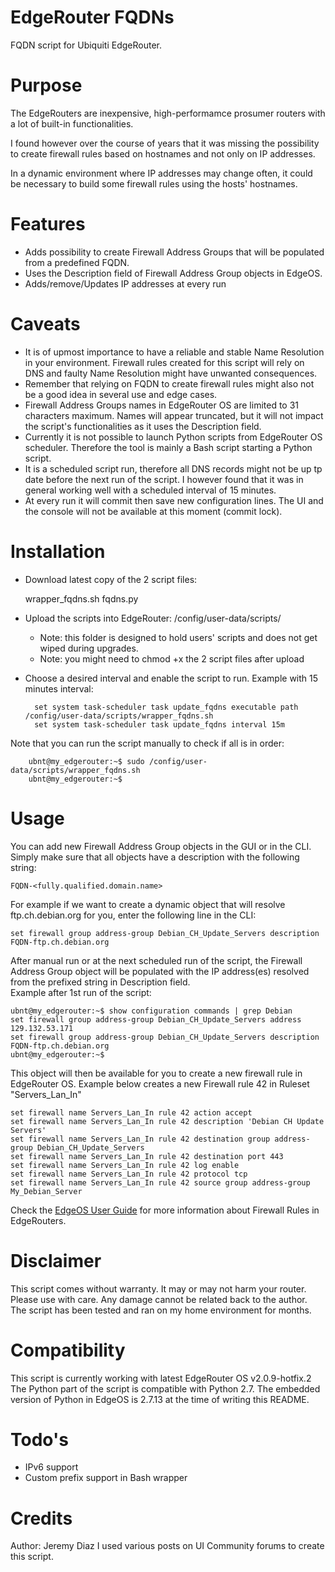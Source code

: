 # EdgeRouter FQDNs
FQDN script for Ubiquiti EdgeRouter.

# Purpose

The EdgeRouters are inexpensive, high-performamce prosumer routers with a lot of built-in functionalities.

I found however over the course of years that it was missing the possibility to create firewall rules based on hostnames and not only on IP addresses.

In a dynamic environment where IP addresses may change often, it could be necessary to build some firewall rules using the hosts' hostnames.

# Features

 - Adds possibility to create Firewall Address Groups that will be populated from a predefined FQDN.
 - Uses the Description field of Firewall Address Group objects in EdgeOS.
 - Adds/remove/Updates IP addresses at every run

# Caveats

- It is of upmost importance to have a reliable and stable Name Resolution in your environment. Firewall rules created for this script will rely on DNS and faulty Name Resolution might have unwanted consequences.
- Remember that relying on FQDN to create firewall rules might also not be a good idea in several use and edge cases.
- Firewall Address Groups names in EdgeRouter OS are limited to 31 characters maximum. Names will appear truncated, but it will not impact the script's functionalities as it uses the Description field.
- Currently it is not possible to launch Python scripts from EdgeRouter OS scheduler. Therefore the tool is mainly a Bash script starting a Python script.
- It is a scheduled script run, therefore all DNS records might not be up tp date before the next run of the script. I however found that it was in general working well with a scheduled interval of 15 minutes.
- At every run it will commit then save new configuration lines. The UI and the console will not be available at this moment (commit lock).

# Installation

- Download latest copy of the 2 script files:

    wrapper_fqdns.sh
    fqdns.py

- Upload the scripts into EdgeRouter: /config/user-data/scripts/
   - Note: this folder is designed to hold users' scripts and does not get wiped during upgrades.
   - Note: you might need to chmod +x the 2 script files after upload  
- Choose a desired interval and enable the script to run. Example with 15 minutes interval:

		set system task-scheduler task update_fqdns executable path /config/user-data/scripts/wrapper_fqdns.sh
		set system task-scheduler task update_fqdns interval 15m

Note that you can run the script manually to check if all is in order:

		ubnt@my_edgerouter:~$ sudo /config/user-data/scripts/wrapper_fqdns.sh
		ubnt@my_edgerouter:~$

# Usage

You can add new Firewall Address Group objects in the GUI or in the CLI.
Simply make sure that all objects have a description with the following string:

    FQDN-<fully.qualified.domain.name>

For example if we want to create a dynamic object that will resolve ftp.ch.debian.org for you, enter the following line in the CLI:

    set firewall group address-group Debian_CH_Update_Servers description FQDN-ftp.ch.debian.org

After manual run or at the next scheduled run of the script, the Firewall Address Group object will be populated with the IP address(es) resolved from the prefixed string in Description field.  
Example after 1st run of the script:

    ubnt@my_edgerouter:~$ show configuration commands | grep Debian
    set firewall group address-group Debian_CH_Update_Servers address 129.132.53.171
    set firewall group address-group Debian_CH_Update_Servers description FQDN-ftp.ch.debian.org
    ubnt@my_edgerouter:~$ 


This object will then be available for you to create a new firewall rule in EdgeRouter OS.
Example below creates a new Firewall rule 42 in Ruleset "Servers_Lan_In"


    set firewall name Servers_Lan_In rule 42 action accept
    set firewall name Servers_Lan_In rule 42 description 'Debian CH Update Servers'
    set firewall name Servers_Lan_In rule 42 destination group address-group Debian_CH_Update_Servers
    set firewall name Servers_Lan_In rule 42 destination port 443
    set firewall name Servers_Lan_In rule 42 log enable
    set firewall name Servers_Lan_In rule 42 protocol tcp
    set firewall name Servers_Lan_In rule 42 source group address-group My_Debian_Server
    
Check the [EdgeOS User Guide](https://dl.ubnt.com/guides/edgemax/EdgeOS_UG.pdf) for more information about Firewall Rules in EdgeRouters.

# Disclaimer

This script comes without warranty.
It may or may not harm your router.
Please use with care.
Any damage cannot be related back to the author.
The script has been tested and ran on my home environment for months.

# Compatibility

This script is currently working with latest EdgeRouter OS v2.0.9-hotfix.2  
The Python part of the script is compatible with Python 2.7. The embedded version of Python in EdgeOS is 2.7.13 at the time of writing this README.

# Todo's

- IPv6 support
- Custom prefix support in Bash wrapper

# Credits
Author: Jeremy Diaz
I used various posts on UI Community forums to create this script.
